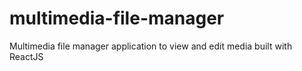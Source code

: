 # multimedia-file-manager
Multimedia file manager application to view and edit media built with ReactJS
